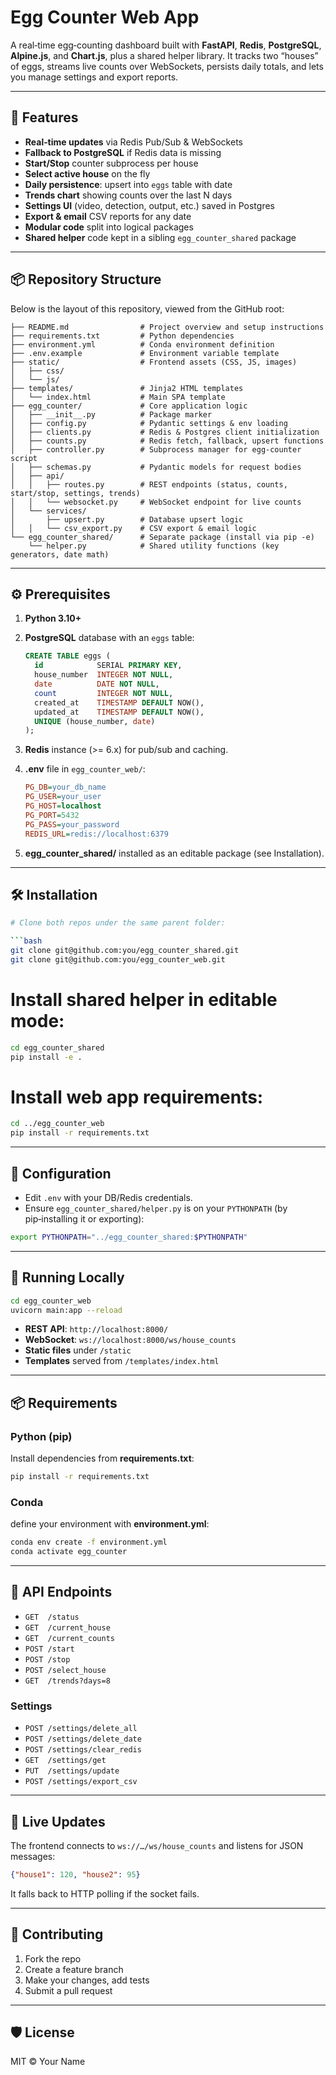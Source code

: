 # Egg Counter Web App

A real‑time egg‑counting dashboard built with **FastAPI**, **Redis**, **PostgreSQL**, **Alpine.js**, and **Chart.js**, plus a shared helper library. It tracks two “houses” of eggs, streams live counts over WebSockets, persists daily totals, and lets you manage settings and export reports.

---

## 🚀 Features

* **Real‑time updates** via Redis Pub/Sub & WebSockets
* **Fallback to PostgreSQL** if Redis data is missing
* **Start/Stop** counter subprocess per house
* **Select active house** on the fly
* **Daily persistence**: upsert into `eggs` table with date
* **Trends chart** showing counts over the last N days
* **Settings UI** (video, detection, output, etc.) saved in Postgres
* **Export & email** CSV reports for any date
* **Modular code** split into logical packages
* **Shared helper** code kept in a sibling `egg_counter_shared` package

---

## 📦 Repository Structure

Below is the layout of this repository, viewed from the GitHub root:

```text
├── README.md                # Project overview and setup instructions
├── requirements.txt         # Python dependencies
├── environment.yml          # Conda environment definition
├── .env.example             # Environment variable template
├── static/                  # Frontend assets (CSS, JS, images)
│   ├── css/
│   └── js/
├── templates/               # Jinja2 HTML templates
│   └── index.html           # Main SPA template
├── egg_counter/             # Core application logic
│   ├── __init__.py          # Package marker
│   ├── config.py            # Pydantic settings & env loading
│   ├── clients.py           # Redis & Postgres client initialization
│   ├── counts.py            # Redis fetch, fallback, upsert functions
│   ├── controller.py        # Subprocess manager for egg-counter script
│   ├── schemas.py           # Pydantic models for request bodies
│   ├── api/
│   │   ├── routes.py        # REST endpoints (status, counts, start/stop, settings, trends)
│   │   └── websocket.py     # WebSocket endpoint for live counts
│   └── services/
│       ├── upsert.py        # Database upsert logic
│   │   └── csv_export.py    # CSV export & email logic
└── egg_counter_shared/      # Separate package (install via pip -e)
    └── helper.py            # Shared utility functions (key generators, date math)
```

---

## ⚙️ Prerequisites

1. **Python 3.10+**
2. **PostgreSQL** database with an `eggs` table:

   ```sql
   CREATE TABLE eggs (
     id            SERIAL PRIMARY KEY,
     house_number  INTEGER NOT NULL,
     date          DATE NOT NULL,
     count         INTEGER NOT NULL,
     created_at    TIMESTAMP DEFAULT NOW(),
     updated_at    TIMESTAMP DEFAULT NOW(),
     UNIQUE (house_number, date)
   );
   ```
3. **Redis** instance (>= 6.x) for pub/sub and caching.
4. **.env** file in `egg_counter_web/`:

   ```ini
   PG_DB=your_db_name
   PG_USER=your_user
   PG_HOST=localhost
   PG_PORT=5432
   PG_PASS=your_password
   REDIS_URL=redis://localhost:6379
   ```
5. **egg\_counter\_shared/** installed as an editable package (see Installation).

---

## 🛠️ Installation

````bash
# Clone both repos under the same parent folder:

```bash
git clone git@github.com:you/egg_counter_shared.git
git clone git@github.com:you/egg_counter_web.git
````

# Install shared helper in editable mode:

```bash
cd egg_counter_shared
pip install -e .
```

# Install web app requirements:

```bash
cd ../egg_counter_web
pip install -r requirements.txt
```

---

## 🔧 Configuration

* Edit `.env` with your DB/Redis credentials.
* Ensure `egg_counter_shared/helper.py` is on your `PYTHONPATH` (by pip‑installing it or exporting):

```bash
export PYTHONPATH="../egg_counter_shared:$PYTHONPATH"
```

---

## 🚀 Running Locally

```bash
cd egg_counter_web
uvicorn main:app --reload
```

* **REST API**:  `http://localhost:8000/`
* **WebSocket**: `ws://localhost:8000/ws/house_counts`
* **Static files** under `/static`
* **Templates** served from `/templates/index.html`

---

## 📦 Requirements

### Python (pip)

Install dependencies from **requirements.txt**:

```bash
pip install -r requirements.txt
```

### Conda

define your environment with **environment.yml**:

```bash
conda env create -f environment.yml
conda activate egg_counter
```

---

## 📑 API Endpoints

* `GET  /status`
* `GET  /current_house`
* `GET  /current_counts`
* `POST /start`
* `POST /stop`
* `POST /select_house`
* `GET  /trends?days=8`

### Settings

* `POST /settings/delete_all`
* `POST /settings/delete_date`
* `POST /settings/clear_redis`
* `GET  /settings/get`
* `PUT  /settings/update`
* `POST /settings/export_csv`

---

## 🔄 Live Updates

The frontend connects to `ws://…/ws/house_counts` and listens for JSON messages:

```json
{"house1": 120, "house2": 95}
```

It falls back to HTTP polling if the socket fails.

---

## 📝 Contributing

1. Fork the repo
2. Create a feature branch
3. Make your changes, add tests
4. Submit a pull request

---

## 🛡️ License

MIT © Your Name
